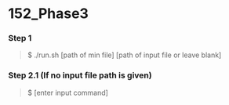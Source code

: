 # 152_Phase3

### Step 1
> $ ./run.sh [path of min file] [path of input file or leave blank]
### Step 2.1 (If no input file path is given)
> $ [enter input command]

